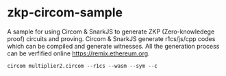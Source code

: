 # zkp-circom-sample

A sample for using Circom & SnarkJS to generate  ZKP (Zero-knowledege proof) circuits and proving.  Circom & SnarkJS generate r1cs/js/cpp codes which can be compiled and generate witnesses.  All the generation process can be verfified online https://remix.ethereum.org. 

```shell
circom multiplier2.circom --r1cs --wasm --sym --c
```
